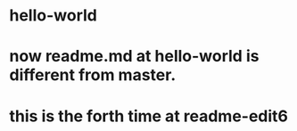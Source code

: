 # hello-world
# now readme.md at hello-world is different from master.
# this is the forth time at readme-edit6
